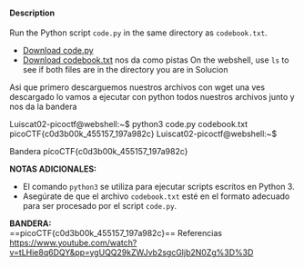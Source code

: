 #### Description

Run the Python script `code.py` in the same directory as `codebook.txt`.

- [Download code.py](https://artifacts.picoctf.net/c/3/code.py)
- [Download codebook.txt](https://artifacts.picoctf.net/c/3/codebook.txt)
nos da como pistas
On the webshell, use `ls` to see if both files are in the directory you are in
Solucion


Asi que primero descarguemos nuestros archivos con wget
una ves descargado lo vamos a ejecutar con python todos nuestros archivos junto y nos da la bandera

Luiscat02-picoctf@webshell:~$ python3 code.py codebook.txt 
picoCTF{c0d3b00k_455157_197a982c}
Luiscat02-picoctf@webshell:~$ 


Bandera
picoCTF{c0d3b00k_455157_197a982c}

**NOTAS ADICIONALES:**

- El comando `python3` se utiliza para ejecutar scripts escritos en Python 3.
- Asegúrate de que el archivo `codebook.txt` esté en el formato adecuado para ser procesado por el script `code.py`.

**BANDERA:**  
==picoCTF{c0d3b00k_455157_197a982c}==
Referencias
https://www.youtube.com/watch?v=tLHie8q6DQY&pp=ygUQQ29kZWJvb2sgcGljb2N0Zg%3D%3D